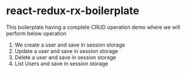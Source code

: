 # react-redux-rx-boilerplate
This boilerplate having a complete CRUD operation demo where we will perform below operation 
1. We create a user and save in session storage
2. Update a user and save in session storage
3. Delete a user and save in session storage
4. List Users and save in session storage